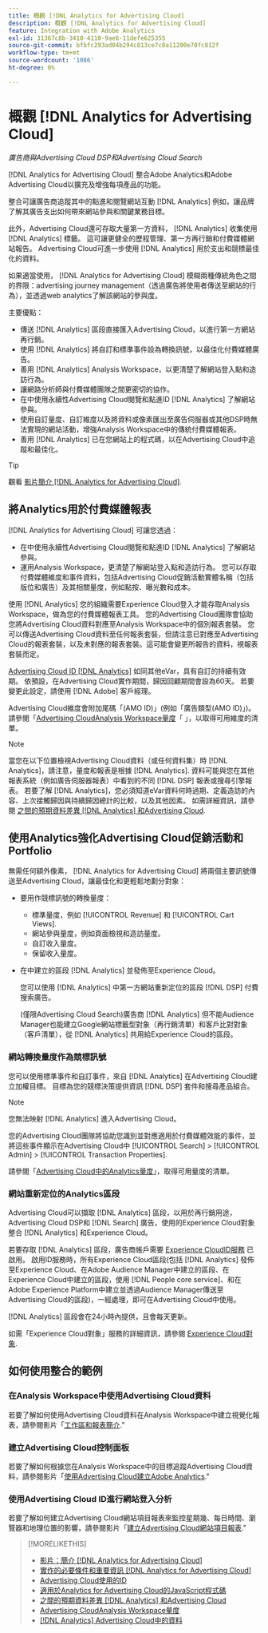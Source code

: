 ```yaml
---
title: 概觀 [!DNL Analytics for Advertising Cloud]
description: 概觀 [!DNL Analytics for Advertising Cloud]
feature: Integration with Adobe Analytics
exl-id: 31367c8b-3410-4110-9ae6-11defe625355
source-git-commit: bfbfc293ad04b294c813ce7c8a11200e70fc812f
workflow-type: tm+mt
source-wordcount: '1086'
ht-degree: 0%

---
```


# 概觀 [!DNL Analytics for Advertising Cloud]

*廣告商與Advertising Cloud DSP和Advertising Cloud Search*

[!DNL Analytics for Advertising Cloud] 整合Adobe Analytics和Adobe Advertising Cloud以擴充及增強每項產品的功能。

整合可讓廣告商追蹤其中的點進和閱覽網站互動 [!DNL Analytics] 例如，讓品牌了解其廣告支出如何帶來網站參與和關鍵業務目標。

此外，Advertising Cloud還可存取大量第一方資料， [!DNL Analytics] 收集使用 [!DNL Analytics] 標籤。 這可讓更健全的歷程管理、第一方再行銷和付費媒體網站報告。 Advertising Cloud可進一步使用 [!DNL Analytics] 用於支出和競標最佳化的資料。

如果適當使用， [!DNL Analytics for Advertising Cloud] 模糊兩種傳統角色之間的界限：advertising journey management（透過廣告將使用者傳送至網站的行為），並透過web analytics了解該網站的參與度。

主要優點：

* 傳送 [!DNL Analytics] 區段直接匯入Advertising Cloud，以進行第一方網站再行銷。
* 使用 [!DNL Analytics] 將自訂和標準事件設為轉換訊號，以最佳化付費媒體廣告。
* 善用 [!DNL Analytics] Analysis Workspace，以更清楚了解網站登入點和造訪行為。
* 讓網路分析師與付費媒體團隊之間更密切的協作。
* 在中使用永續性Advertising Cloud閱覽和點進ID [!DNL Analytics] 了解網站參與。
* 使用自訂量度、自訂維度以及將資料或像素匯出至廣告伺服器或其他DSP時無法實現的網站活動，增強Analysis Workspace中的傳統付費媒體報表。
* 善用 [!DNL Analytics] 已在您網站上的程式碼，以在Advertising Cloud中追蹤和最佳化。

>[!TIP]
>
> 觀看 [影片簡介 [!DNL Analytics for Advertising Cloud]](https://experienceleague.adobe.com/docs/advertising-cloud-learn/tutorials/analytics/intro-a4adc.html?lang=en#analytics).

## 將Analytics用於付費媒體報表

[!DNL Analytics for Advertising Cloud] 可讓您透過：

* 在中使用永續性Advertising Cloud閱覽和點進ID [!DNL Analytics] 了解網站參與。
* 運用Analysis Workspace，更清楚了解網站登入點和造訪行為。 您可以存取付費媒體維度和事件資料，包括Advertising Cloud促銷活動實體名稱（包括版位和廣告）及其相關量度，例如點按、曝光數和成本。

使用 [!DNL Analytics] 您的組織需要Experience Cloud登入才能存取Analysis Workspace，做為您的付費媒體報表工具。 您的Advertising Cloud團隊會協助您將Advertising Cloud資料對應至Analysis Workspace中的個別報表套裝。 您可以傳送Advertising Cloud資料至任何報表套裝，但請注意已對應至Advertising Cloud的報表套裝，以及未對應的報表套裝。這可能會變更所報告的資料，視報表套裝而定。

[Advertising Cloud ID [!DNL Analytics]](ids.md) 如同其他eVar，具有自訂的持續有效期。 依預設，在Advertising Cloud實作期間，歸因回顧期間會設為60天。 若要變更此設定，請使用 [!DNL Adobe] 客戶經理。

Advertising Cloud維度會附加尾碼「(AMO ID)」(例如「廣告類型(AMO ID)」)。 請參閱「[Advertising CloudAnalysis Workspace量度](advertising-cloud-metrics-in-analytics.md)「 」，以取得可用維度的清單。

>[!NOTE]
>
> 當您在以下位置檢視Advertising Cloud資料（或任何資料集）時 [!DNL Analytics]，請注意，量度和報表是根據 [!DNL Analytics]. 資料可能與您在其他報表系統（例如廣告伺服器報表）中看到的不同 [!DNL DSP] 報表或搜尋引擎報表。 若要了解 [!DNL Analytics]，您必須知道eVar資料何時過期、定義造訪的內容、上次接觸歸因與持續歸因總計的比較，以及其他因素。 如需詳細資訊，請參閱 [之間的預期資料差異 [!DNL Analytics] 和Advertising Cloud](data-variances.md).

## 使用Analytics強化Advertising Cloud促銷活動和Portfolio

無需任何額外像素， [!DNL Analytics for Advertising Cloud] 將兩個主要訊號傳送至Advertising Cloud，讓最佳化和更輕鬆地劃分對象：

* 要用作競標訊號的轉換量度：
   * 標準量度，例如 [!UICONTROL Revenue] 和 [!UICONTROL Cart Views].
   * 網站參與量度，例如頁面檢視和造訪量度。
   * 自訂收入量度。
   * 保留收入量度。
* 在中建立的區段 [!DNL Analytics] 並發佈至Experience Cloud。

   您可以使用 [!DNL Analytics] 中第一方網站重新定位的區段 [!DNL DSP] 付費搜索廣告。

   (僅限Advertising Cloud Search)廣告商 [!DNL Analytics] 但不能Audience Manager也能建立Google網站標籤型對象（再行銷清單）和客戶比對對象（客戶清單），從 [!DNL Analytics] 共用給Experience Cloud的區段。

### 網站轉換量度作為競標訊號

您可以使用標準事件和自訂事件，來自 [!DNL Analytics] 在Advertising Cloud建立加權目標。 目標為您的競標決策提供資訊 [!DNL DSP] 套件和搜尋產品組合。

>[!NOTE]
>
> 您無法映射 [!DNL Analytics] 進入Advertising Cloud。

您的Advertising Cloud團隊將協助您識別並對應適用於付費媒體效能的事件，並將這些事件顯示在Advertising Cloud中 [!UICONTROL Search] > [!UICONTROL Admin] > [!UICONTROL Transaction Properties].

請參閱「[Advertising Cloud中的Analytics量度](analytics-data-in-advertising-cloud.md)」，取得可用量度的清單。

### 網站重新定位的Analytics區段

Advertising Cloud可以擷取 [!DNL Analytics] 區段，以用於再行銷用途，Advertising Cloud DSP和 [!DNL Search] 廣告，使用的Experience Cloud對象整合 [!DNL Analytics] 和Experience Cloud。

若要存取 [!DNL Analytics] 區段，廣告商帳戶需要 [Experience CloudID服務](https://experienceleague.adobe.com/docs/id-service/using/home.html) 已啟用。 啟用ID服務時，所有Experience Cloud區段(包括 [!DNL Analytics] 發佈至Experience Cloud、在Adobe Audience Manager中建立的區段、在Experience Cloud中建立的區段，使用 [!DNL People core service]、和在Adobe Experience Platform中建立並透過Audience Manager傳送至Advertising Cloud的區段)，一經處理，即可在Advertising Cloud中使用。

[!DNL Analytics] 區段會在24小時內提供，且會每天更新。

如需「Experience Cloud對象」服務的詳細資訊，請參閱 [Experience Cloud對象](https://experienceleague.adobe.com/docs/core-services/interface/audiences/audience-library.html).

## 如何使用整合的範例

### 在Analysis Workspace中使用Advertising Cloud資料

若要了解如何使用Advertising Cloud資料在Analysis Workspace中建立視覺化報表，請參閱影片「[工作區和報表簡介](https://experienceleague.adobe.com/docs/advertising-cloud-learn/tutorials/analytics/analytics-analysis-workspace-a4adc.html).&quot;

### 建立Advertising Cloud控制面板

若要了解如何根據您在Analysis Workspace中的目標追蹤Advertising Cloud資料，請參閱影片「[使用Advertising Cloud建立Adobe Analytics](https://experienceleague.adobe.com/docs/advertising-cloud-learn/tutorials/analytics/analytics-dashboards-a4adc.html).&quot;

### 使用Advertising Cloud ID進行網站登入分析

若要了解如何建立Advertising Cloud網站項目報表來監控星期幾、每日時間、瀏覽器和地理位置的影響，請參閱影片「[建立Advertising Cloud網站項目報表](https://experienceleague.adobe.com/docs/advertising-cloud-learn/tutorials/analytics/analytics-site-entry-a4adc.html).&quot;

>[!MORELIKETHIS]
>
>* [影片：簡介 [!DNL Analytics for Advertising Cloud]](https://experienceleague.adobe.com/docs/advertising-cloud-learn/tutorials/analytics/intro-a4adc.html)
>* [實作的必要條件和重要資訊 [!DNL Analytics for Advertising Cloud]](prerequisites.md)
>* [Advertising Cloud使用的ID](ids.md)
>* [適用於Analytics for Advertising Cloud的JavaScript程式碼](/help/integrations/analytics/javascript.md)
>* [之間的預期資料差異 [!DNL Analytics] 和Advertising Cloud](data-variances.md)
>* [Advertising CloudAnalysis Workspace量度](/help/integrations/analytics/advertising-cloud-metrics-in-analytics.md)
>* [[!DNL Analytics] Advertising Cloud中的資料](/help/integrations/analytics/analytics-data-in-advertising-cloud.md)

